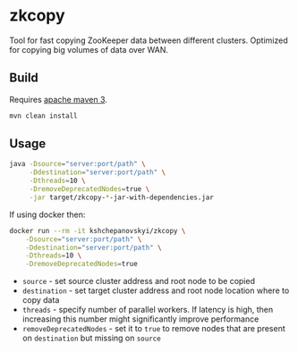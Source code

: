 # zkcopy

Tool for fast copying ZooKeeper data between different clusters.
Optimized for copying big volumes of data over WAN.

## Build

Requires [apache maven 3](https://maven.apache.org/).

```bash
mvn clean install
```

## Usage

```bash
java -Dsource="server:port/path" \
     -Ddestination="server:port/path" \
     -Dthreads=10 \
     -DremoveDeprecatedNodes=true \
     -jar target/zkcopy-*-jar-with-dependencies.jar
```

If using docker then:

```bash
docker run --rm -it kshchepanovskyi/zkcopy \
    -Dsource="server:port/path" \
    -Ddestination="server:port/path" \
    -Dthreads=10 \
    -DremoveDeprecatedNodes=true
```

* `source` - set source cluster address and root node to be copied
* `destination` - set target cluster address and root node location where to
  copy data
* `threads` - specify number of parallel workers. If latency is
  high, then increasing this number might significantly improve performance
* `removeDeprecatedNodes` - set it to `true` to remove nodes that are
  present on `destination` but missing on `source`
